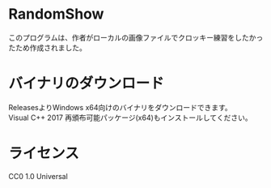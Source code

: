 # RandomShow
このプログラムは、作者がローカルの画像ファイルでクロッキー練習をしたかったため作成されました。

# バイナリのダウンロード
ReleasesよりWindows x64向けのバイナリをダウンロードできます。  
Visual C++ 2017 再頒布可能パッケージ(x64)もインストールしてください。

# ライセンス
CC0 1.0 Universal